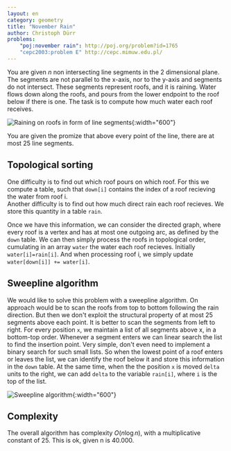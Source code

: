 ```yaml
---
layout: en
category: geometry
title: "November Rain"
author: Christoph Dürr
problems:
    "poj:november rain": http://poj.org/problem?id=1765
    "cepc2003:problem E" http://cepc.mimuw.edu.pl/
---
```


You are given $n$ non intersecting line segments in the 2 dimensional plane.
The segments are not parallel to the x-axis, nor to the y-axis and segments do not intersect.
These segments represent roofs, and it is raining. Water flows down along the roofs, and pours from the lower endpoint to the roof below if there is one. The task is to compute how much water each roof receives.

![Raining on roofs in form of line segments]({{site.images}}november_rain_original.jpg){:width="600"}

You are given the promize that above every point of the line, there are at most 25 line segments.

## Topological sorting

One difficulty is to find out which roof pours on which roof. For this we compute a table, such that `down[i]` contains the index of a roof recieving the water from roof i.  
Another difficulty is to find out how much direct rain each roof recieves.  We store this quantity in a  table `rain`.

Once we have this information, we can consider the directed graph, where every roof is a vertex and has at most one outgoing arc, as defined by the `down` table.  We can then simply process the roofs in topological order, cumulating in an array `water` the water each roof recieves.  Initially `water[i]=rain[i]`. And when processing roof i, we simply update `water[down[i]] += water[i]`.

## Sweepline algorithm

We would like to solve this problem with a sweepline algorithm. On approach would be to scan the roofs from top to bottom following the rain direction.  But then we don't exploit the structural property of at most 25 segments above each point.  It is better to scan the segments from left to right. For every position `x`, we maintain a list of all segments above x, in a bottom-top order.  Whenever a segment enters we can linear search the list to find the insertion point. Very simple, don't even need to implement a binary search for such small lists.  So when the lowest point of a roof enters or leaves the list, we can identify the roof below it and store this information in the `down` table.  At the same time, when the the position `x`  is moved `delta` units to the right, we can add `delta` to the variable `rain[i]`, where `i` is the top of the list.


![Sweepline algorithm]({{site.images}}november_rain.svg){:width="600"}

## Complexity

The overall algorithm has complexity $O(n \log n)$, with a multiplicative constant of 25.  This is ok, given n is 40.000.

